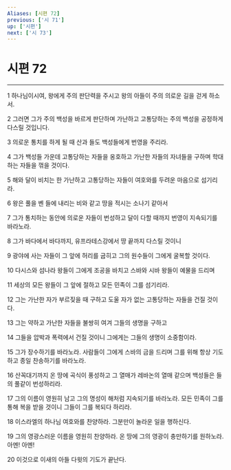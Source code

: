 ```yaml
---
Aliases: [시편 72]
previous: ['시 71']
up: ['시편']
next: ['시 73']
---
```

# 시편 72

***


1 하나님이시여, 왕에게 주의 판단력을 주시고 왕의 아들이 주의 의로운 길을 걷게 하소서. 

2 그러면 그가 주의 백성을 바르게 판단하며 가난하고 고통당하는 주의 백성을 공정하게 다스릴 것입니다. 

3 의로운 통치를 하게 될 때 산과 들도 백성들에게 번영을 주리라. 

4 그가 백성들 가운데 고통당하는 자들을 옹호하고 가난한 자들의 자녀들을 구하며 학대하는 자들을 꺾을 것이다. 

5 해와 달이 비치는 한 가난하고 고통당하는 자들이 여호와를 두려운 마음으로 섬기리라. 

6 왕은 풀을 벤 들에 내리는 비와 같고 땅을 적시는 소나기 같아서 

7 그가 통치하는 동안에 의로운 자들이 번성하고 달이 다할 때까지 번영이 지속되기를 바라노라. 

8 그가 바다에서 바다까지, 유프라테스강에서 땅 끝까지 다스릴 것이니 

9 광야에 사는 자들이 그 앞에 허리를 굽히고 그의 원수들이 그에게 굴복할 것이다. 

10 다시스와 섬나라 왕들이 그에게 조공을 바치고 스바와 시바 왕들이 예물을 드리며 

11 세상의 모든 왕들이 그 앞에 절하고 모든 민족이 그를 섬기리라. 

12 그는 가난한 자가 부르짖을 때 구하고 도울 자가 없는 고통당하는 자들을 건질 것이다. 

13 그는 약하고 가난한 자들을 불쌍히 여겨 그들의 생명을 구하고 

14 그들을 압박과 폭력에서 건질 것이니 그에게는 그들의 생명이 소중함이라. 

15 그가 장수하기를 바라노라. 사람들이 그에게 스바의 금을 드리며 그를 위해 항상 기도하고 종일 찬송하기를 바라노라. 

16 산꼭대기까지 온 땅에 곡식이 풍성하고 그 열매가 레바논의 열매 같으며 백성들은 들의 풀같이 번성하리라. 

17 그의 이름이 영원히 남고 그의 명성이 해처럼 지속되기를 바라노라. 모든 민족이 그를 통해 복을 받을 것이니 그들이 그를 복되다 하리라. 

18 이스라엘의 하나님 여호와를 찬양하라. 그분만이 놀라운 일을 행하신다. 

19 그의 영광스러운 이름을 영원히 찬양하라. 온 땅에 그의 영광이 충만하기를 원하노라. 아멘! 아멘! 

20 이것으로 이새의 아들 다윗의 기도가 끝난다.
